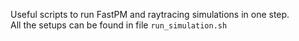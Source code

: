 Useful scripts to run FastPM and raytracing simulations in one step.  
All the setups can be found in file `run_simulation.sh`